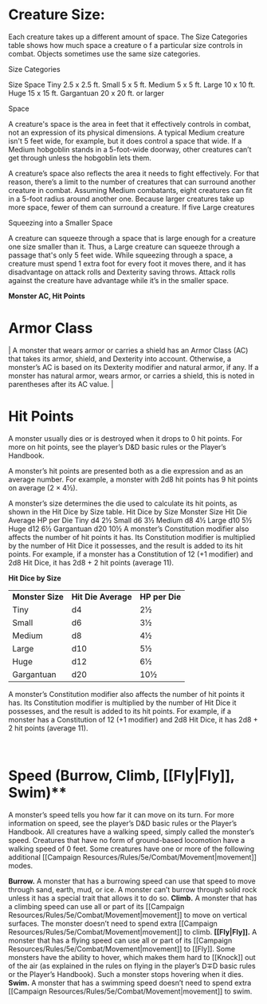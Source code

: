 # **Creature Size:**

Each creature takes up a different amount of space. The Size Categories table shows how much space a creature o f a particular size controls in combat. Objects sometimes use the same size categories.

Size Categories

Size Space
Tiny 2.5 x 2.5 ft.
Small 5 x 5 ft.
Medium 5 x 5 ft.
Large 10 x 10 ft.
Huge 15 x 15 ft.
Gargantuan 20 x 20 ft. or larger

Space

A creature's space is the area in feet that it effectively controls in combat, not an expression of its physical dimensions. A typical Medium creature isn't 5 feet wide, for example, but it does control a space that wide. If a Medium hobgoblin stands in a 5-foot-wide doorway, other creatures can’t get through unless the hobgoblin lets them.

A creature’s space also reflects the area it needs to fight effectively. For that reason, there’s a limit to the number of creatures that can surround another creature in combat. Assuming Medium combatants, eight creatures can fit in a 5-foot radius around another one. Because larger creatures take up more space, fewer of them can surround a creature. If five Large creatures

Squeezing into a Smaller Space

A creature can squeeze through a space that is large enough for a creature one size smaller than it. Thus, a Large creature can squeeze through a passage that's only 5 feet wide. While squeezing through a space, a creature must spend 1 extra foot for every foot it moves there, and it has disadvantage on attack rolls and Dexterity saving throws. Attack rolls against the creature have advantage while it’s in the smaller space.

**Monster AC, Hit Points**


# **Armor Class** 

| A monster that wears armor or carries a shield has an Armor Class (AC) that takes its armor, shield, and Dexterity into account. Otherwise, a monster’s AC is based on its Dexterity modifier and natural armor, if any. If a monster has natural armor, wears armor, or carries a shield, this is noted in parentheses after its AC value. |

# **Hit Points** 

A monster usually dies or is destroyed when it drops to 0 hit points. For more on hit points, see the player’s D&amp;D basic rules or the Player’s Handbook.

A monster’s hit points are presented both as a die expression and as an average number. For example, a monster with 2d8 hit points has 9 hit points on average (2 × 4½).

A monster’s size determines the die used to calculate its hit points, as shown in the Hit Dice by Size table. Hit Dice by Size Monster Size Hit Die Average HP per Die Tiny d4 2½ Small d6 3½ Medium d8 4½ Large d10 5½ Huge d12 6½ Gargantuan d20 10½ A monster’s Constitution modifier also affects the number of hit points it has. Its Constitution modifier is multiplied by the number of Hit Dice it possesses, and the result is added to its hit points. For example, if a monster has a Constitution of 12 (+1 modifier) and 2d8 Hit Dice, it has 2d8 + 2 hit points (average 11).

<p><strong>Hit Dice by Size</strong></p><table><tbody><tr class="odd"><td><strong>Monster Size</strong></td><td><strong>Hit Die Average</strong></td><td><strong>HP per Die</strong></td></tr><tr class="even"><td>Tiny</td><td>d4</td><td>2½</td></tr><tr class="odd"><td>Small</td><td>d6</td><td>3½</td></tr><tr class="even"><td>Medium</td><td>d8</td><td>4½</td></tr><tr class="odd"><td>Large</td><td>d10</td><td>5½</td></tr><tr class="even"><td>Huge</td><td>d12</td><td>6½</td></tr><tr class="odd"><td>Gargantuan</td><td>d20</td><td>10½</td></tr></tbody></table>

A monster’s Constitution modifier also affects the number of hit points it has. Its Constitution modifier is multiplied by the number of Hit Dice it possesses, and the result is added to its hit points. For example, if a monster has a Constitution of 12 (+1 modifier) and 2d8 Hit Dice, it has 2d8 + 2 hit points (average 11).

 
# **Speed** (Burrow, Climb, [[Fly|Fly]], Swim)**

A monster’s speed tells you how far it can move on its turn. For more information on speed, see the player’s D&amp;D basic rules or the Player’s Handbook. All creatures have a walking speed, simply called the monster’s speed. Creatures that have no form of ground-based locomotion have a walking speed of 0 feet. Some creatures have one or more of the following additional [[Campaign Resources/Rules/5e/Combat/Movement|movement]] modes.

**Burrow.** A monster that has a burrowing speed can use that speed to move through sand, earth, mud, or ice. A monster can’t burrow through solid rock unless it has a special trait that allows it to do so.
**Climb.** A monster that has a climbing speed can use all or part of its [[Campaign Resources/Rules/5e/Combat/Movement|movement]] to move on vertical surfaces. The monster doesn’t need to spend extra [[Campaign Resources/Rules/5e/Combat/Movement|movement]] to climb.
**[[Fly|Fly]].** A monster that has a flying speed can use all or part of its [[Campaign Resources/Rules/5e/Combat/Movement|movement]] to [[Fly]]. Some monsters have the ability to hover, which makes them hard to [[Knock]] out of the air (as explained in the rules on flying in the player’s D&mp;D basic rules or the Player’s Handbook). Such a monster stops hovering when it dies.
**Swim.** A monster that has a swimming speed doesn’t need to spend extra [[Campaign Resources/Rules/5e/Combat/Movement|movement]] to swim.